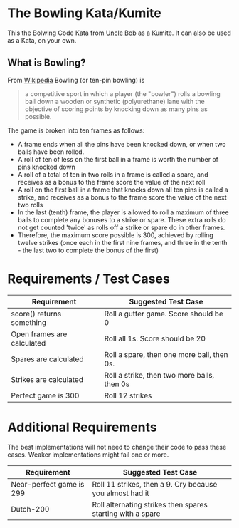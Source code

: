The Bowling Kata/Kumite
======================

This the Bolwing Code Kata from 
[Uncle Bob](http://butunclebob.com/ArticleS.UncleBob.TheBowlingGameKata)
as a Kumite.  It can also be used as a Kata, on your own.

What is Bowling?
---------------
From [Wikipedia](https://secure.wikimedia.org/wikipedia/en/wiki/Ten-pin_bowling)
Bowling (or ten-pin bowling) is

> a competitive sport in which a player (the "bowler") rolls a bowling ball down a wooden or
> synthetic (polyurethane) lane with the objective of scoring points by knocking down as many pins
> as possible.

The game is broken into ten frames as follows:

* A frame ends when all the pins have been knocked down, or when two balls have been rolled.
* A roll of ten of less on the first ball in a frame is worth the number of pins knocked down
* A roll of a total of ten in two rolls in a frame is called a spare, and receives as a bonus to the
  frame score the value of the next roll
* A roll on the first ball in a frame that knocks down all ten pins is called a strike, and receives
  as a bonus to the frame score the value of the next two rolls
* In the last (tenth) frame, the player is allowed to roll a maximum of three balls to complete any
  bonuses to a strike or spare.  These extra rolls do not get counted 'twice' as rolls off a strike
  or spare do in other frames.
* Therefore, the maximum score possible is 300, achieved by rolling twelve strikes (once each in the
  first nine frames, and three in the tenth - the last two to complete the bonus of the first)

Requirements / Test Cases
=========================

| Requirement | Suggested Test Case |
|-------------|---------------------|
| score() returns something | Roll a gutter game. Score should be 0 |
| Open frames are calculated | Roll all 1s. Score should be 20 |
| Spares are calculated | Roll a spare, then one more ball, then 0s. |
| Strikes are calculated | Roll a strike, then two more balls, then 0s |
| Perfect game is 300 | Roll 12 strikes |

Additional Requirements
======================
The best implementations will not need to change their code to pass these cases.  Weaker
implementations might fail one or more.

| Requirement | Suggested Test Case |
|-------------|---------------------|
| Near-perfect game is 299 | Roll 11 strikes, then a 9. Cry because you almost had it|
| Dutch-200 | Roll alternating strikes then spares starting with a spare |

